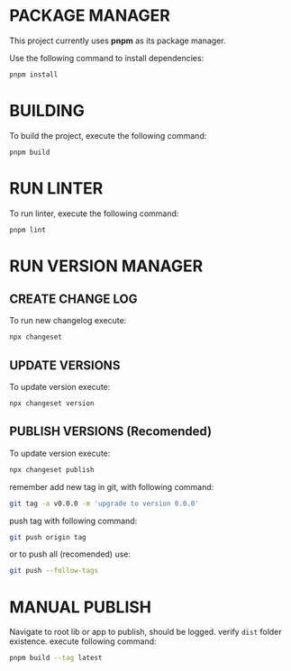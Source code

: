 # PACKAGE MANAGER

This project currently uses **pnpm** as its package manager.

Use the following command to install dependencies:

```bash
pnpm install
```

# BUILDING

To build the project, execute the following command:

```bash
pnpm build
```

# RUN LINTER

To run linter, execute the following command:

```bash
pnpm lint
```

# RUN VERSION MANAGER

## CREATE CHANGE LOG

To run new changelog execute:

```bash
npx changeset
```

## UPDATE VERSIONS

To update version execute:

```bash
npx changeset version
```

## PUBLISH VERSIONS (Recomended)

To update version execute:

```bash
npx changeset publish
```

remember add new tag in git, with following command:

```bash
git tag -a v0.0.0 -m 'upgrade to version 0.0.0'
```

push tag with following command:

```bash
git push origin tag
```

or to push all (recomended) use:

```bash
git push --follow-tags
```

# MANUAL PUBLISH

Navigate to root lib or app to publish, should be logged.
verify `dist` folder existence.
execute following command:

```bash
pnpm build --tag latest
```
